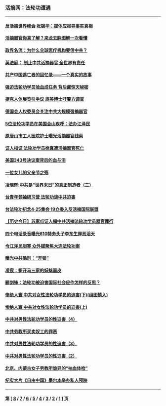 ### 活摘网：法轮功遭遇
---
#### [反活摘世界峰会 张锦华：媒体应报导事实真相](../../pages/nf5881/n13278502.md?11250430) 
#### [活摘器官你真了解？来龙去脉图解一次看懂](../../pages/nf5881/n13013820.md?11250430) 
#### [政界名流：为什么全球医疗机构要信中共？](../../pages/nf5881/n11945479.md?11250430) 
#### [英法庭： 制止中共活摘器官 全世界有责任](../../pages/nf5881/n11330691.md?11250430) 
#### [共产中国逃亡者的回忆录——一个真实的故事](../../pages/nf5881/n10918649.md?11250430) 
#### [强迫法轮功学员验血成任务 背后藏惊天秘密](../../pages/nf5881/n4252384.md?11250430) 
#### [捷克人体展览引争议 旅美博士吁警方调查](../../pages/nf5881/n9429187.md?11250430) 
#### [德国会人权委员会关注中共大规模强摘器官](../../pages/nf5881/n8418950.md?11250430) 
#### [5位法轮功学员在美国会山疾呼：法办江泽民](../../pages/nf5881/n8101519.md?11250430) 
#### [原唐山市工人医院护士曝光活摘器官线索](../../pages/nf5881/n8076384.md?11250430) 
#### [证人指证 法轮功学员徐真遭活摘器官死亡](../../pages/nf5881/n8042467.md?11250430) 
#### [美国343号决议案背后的血与泪](../../pages/nf5881/n8020684.md?11250430) 
#### [一位女儿的父亲节之殇](../../pages/nf5881/n8014122.md?11250430) 
#### [凌晓辉:中共是“世界末日”的真正制造者（三）](../../pages/nf5881/n4210333.md?11250430) 
#### [台青年领袖研习营 法轮功谈中共迫害](../../pages/nf5881/n4141857.md?11250430) 
#### [台法轮功纪念4‧25集会 19立委入反活摘国际联盟](../../pages/nf5881/n4141821.md?11250430) 
#### [【历史今日】苏家屯证人揭中共活摘法轮功学员器官罪行](../../pages/nf5881/n4135912.md?11250430) 
#### [四个电话录音曝光610特务头子李东生罪恶滔天](../../pages/nf5881/n4040060.md?11250430) 
#### [令江泽民胆寒 众外媒聚焦大连法轮功案](../../pages/nf5881/n3932671.md?11250430) 
#### [曝光中共酷刑：“开锁”](../../pages/nf5881/n3889373.md?11250430) 
#### [凌宸：撕开马三家的妖魅画皮](../../pages/nf5881/n3849369.md?11250430) 
#### [郦剑锋：法轮功被迫害国际社会应作怎样的反思？](../../pages/nf5881/n3824560.md?11250430) 
#### [惨绝人寰 中共对女性法轮功学员的迫害(下)(组图慎入)](../../pages/nf5881/n3816285.md?11250430) 
#### [惨绝人寰 中共对女性法轮功学员的迫害(上)](../../pages/nf5881/n3815374.md?11250430) 
#### [中共对男性法轮功学员的性迫害（4）](../../pages/nf5881/n3769144.md?11250430) 
#### [中共劳教所买卖奴工的罪恶](../../pages/nf5881/n3769378.md?11250430) 
#### [中共对男性法轮功学员的性迫害（3）](../../pages/nf5881/n3768231.md?11250430) 
#### [中共对男性法轮功学员的性迫害（2）](../../pages/nf5881/n3767211.md?11250430) 
#### [北京、内蒙古女子劳教所诡异的“抽血体检”](../../pages/nf5881/n3753158.md?11250430) 
#### [纪实大片《自由中国》墨尔本举办私人预映](../../pages/nf5881/n3743337.md?11250430) 

---
#### 第 [ [8](./8.md?11250430) / [7](./7.md?11250430) / [6](./6.md?11250430) / [5](./5.md?11250430) / [4](./4.md?11250430) / [3](./3.md?11250430) / [2](./2.md?11250430) / [1](./1.md?11250430) ] 页

